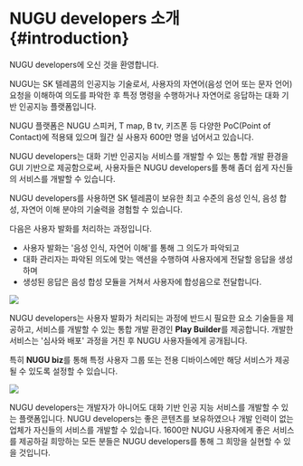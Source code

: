 NUGU developers 소개 {#introduction}
====================

NUGU developers에 오신 것을 환영합니다.

NUGU는 SK 텔레콤의 인공지능 기술로서, 사용자의 자연어(음성 언어 또는 문자 언어) 요청을 이해하여 의도를 파악한 후 특정 명령을 수행하거나 자연어로 응답하는 대화 기반 인공지능 플랫폼입니다.

NUGU 플랫폼은 NUGU 스피커, T map, B tv, 키즈폰 등 다양한 PoC(Point of Contact)에 적용돼 있으며 월간 실 사용자 600만 명을 넘어서고 있습니다.

NUGU developers는 대화 기반 인공지능 서비스를 개발할 수 있는 통합 개발 환경을 GUI 기반으로 제공함으로써, 사용자들은 NUGU developers를 통해 좀더 쉽게 자신들의 서비스를 개발할 수 있습니다.

NUGU developers를 사용하면 SK 텔레콤이 보유한 최고 수준의 음성 인식, 음성 합성, 자연어 이해 분야의 기술력을 경험할 수 있습니다.

다음은 사용자 발화를 처리하는 과정입니다.

* 사용자 발화는 '음성 인식, 자연어 이해'를 통해 그 의도가 파악되고
* 대화 관리자는 파악된 의도에 맞는 액션을 수행하여 사용자에게 전달할 응답을 생성하며
* 생성된 응답은 음성 합성 모듈을 거쳐서 사용자에 합성음으로 전달합니다.

![](../images/nugu-developers-an-overview/ch1_00_02_variation_updated.png)


NUGU developers는 사용자 발화가 처리되는 과정에 반드시 필요한 요소 기술들을 제공하고, 서비스를 개발할 수 있는 통합 개발 환경인 **Play Builder**를 제공합니다. 개발한 서비스는 '심사와 배포' 과정을 거친 후 NUGU 사용자들에게 공개됩니다.

특히 **NUGU biz**를 통해 특정 사용자 그룹 또는 전용 디바이스에만 해당 서비스가 제공될 수 있도록 설정할 수 있습니다.

![](../images/nugu-developers-an-overview/ch1_00_03.png)


NUGU developers는 개발자가 아니어도 대화 기반 인공 지능 서비스를 개발할 수 있는 플랫폼입니다. NUGU developers는 좋은 콘텐츠를 보유하였으나 개발 인력이 없는 업체가 자신들의 서비스를 개발할 수 있습니다. 1600만 NUGU 사용자에게 좋은 서비스를 제공하길 희망하는 모든 분들은 NUGU developers를 통해 그 희망을 실현할 수 있을 것입니다.

